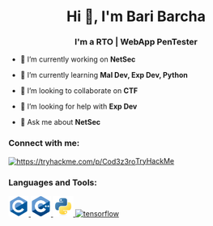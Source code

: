 <h1 align="center">Hi 👋, I'm Bari Barcha</h1>
<h3 align="center">I'm a RTO | WebApp PenTester</h3>

- 🔭 I’m currently working on **NetSec**

- 🌱 I’m currently learning **Mal Dev, Exp Dev, Python**

- 👯 I’m looking to collaborate on **CTF**

- 🤝 I’m looking for help with **Exp Dev**

- 💬 Ask me about **NetSec**

<h3 align="left">Connect with me:</h3>
<p align="left">
<a href="https://tryhackme.com/p/Cod3z3ro" target="blank"> <img align="center" src="https://tryhackme.com/img/favicon.png" alt="https://tryhackme.com/p/Cod3z3ro" height="30" width="40" />TryHackMe</a>
 
</p> 

<h3 align="left">Languages and Tools:</h3>
<p align="left"> <a href="https://www.cprogramming.com/" target="_blank" rel="noreferrer"> <img src="https://raw.githubusercontent.com/devicons/devicon/master/icons/c/c-original.svg" alt="c" width="40" height="40"/> </a> <a href="https://www.w3schools.com/cpp/" target="_blank" rel="noreferrer"> <img src="https://raw.githubusercontent.com/devicons/devicon/master/icons/cplusplus/cplusplus-original.svg" alt="cplusplus" width="40" height="40"/> </a> <a href="https://www.python.org" target="_blank" rel="noreferrer"> <img src="https://raw.githubusercontent.com/devicons/devicon/master/icons/python/python-original.svg" alt="python" width="40" height="40"/> </a> <a href="https://www.tensorflow.org" target="_blank" rel="noreferrer"> <img src="https://www.vectorlogo.zone/logos/tensorflow/tensorflow-icon.svg" alt="tensorflow" width="40" height="40"/> </a> </p>

